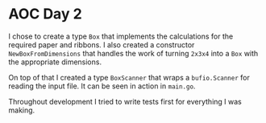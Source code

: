 # AOC Day 2

I chose to create a type `Box` that implements the calculations for the
required paper and ribbons. I also created a constructor `NewBoxFromDimensions`
that handles the work of turning `2x3x4` into a `Box` with the appropriate
dimensions.

On top of that I created a type `BoxScanner` that wraps a `bufio.Scanner` for
reading the input file. It can be seen in action in `main.go`.

Throughout development I tried to write tests first for everything I was
making.
